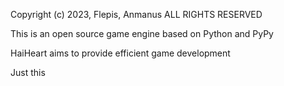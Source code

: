 Copyright (c) 2023, Flepis, Anmanus
ALL RIGHTS RESERVED

This is an open source game engine based on Python and PyPy

HaiHeart aims to provide efficient game development

Just this
